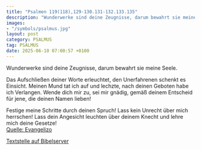 ```yaml
---
title: "Psalmen 119(118),129-130.131-132.133.135"
description: "Wunderwerke sind deine Zeugnisse, darum bewahrt sie meine Seele. Das Aufschließen deiner Worte erleuchtet, den Unerfahrenen schenkt es Einsicht. Meinen Mund tat ich auf und lechzte, nach deinen Geboten habe ich Verlangen. Wende dich mir zu, sei mir gnädig, gemäß deinem Entscheid ...."
images:
- "/symbols/psalmus.jpg"
layout: post
category: PSALMUS
tag: PSALMUS
date: 2025-06-10 07:00:57 +0100
---
```

<!--more-->Wunderwerke sind deine Zeugnisse, darum bewahrt sie meine Seele.
Das Aufschließen deiner Worte erleuchtet, den Unerfahrenen schenkt es Einsicht.
Meinen Mund tat ich auf und lechzte, nach deinen Geboten habe ich Verlangen.
Wende dich mir zu, sei mir gnädig, gemäß deinem Entscheid für jene, die deinen Namen lieben!

Festige meine Schritte durch deinen Spruch! Lass kein Unrecht über mich herrschen!
Lass dein Angesicht leuchten über deinem Knecht und lehre mich deine Gesetze!<br>
[Quelle: Evangelizo](https://evangeliumtagfuertag.org/DE/gospel)

[Textstelle auf Bibelserver](https://www.bibleserver.com/EU/ps119(118),129-130.131-132.133.135)
